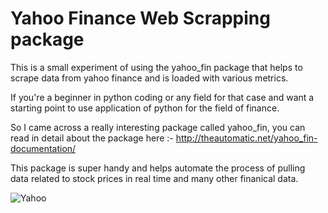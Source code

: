 # Yahoo Finance Web Scrapping package

This is a small experiment of using the yahoo_fin package that helps to scrape data from yahoo finance and is loaded with various metrics. 

If you're a beginner in python coding or any field for that case and want a starting point to use application of python for the field of finance.

So I came across a really interesting package called yahoo_fin, you can read in detail about the package here :- http://theautomatic.net/yahoo_fin-documentation/

This package is super handy and helps automate the process of pulling data related to stock prices in real time and many other finanical data.


![Yahoo](https://user-images.githubusercontent.com/106689439/212539368-e2f7ce96-60b0-43b3-99c8-e78859ca7cd2.jpg)

